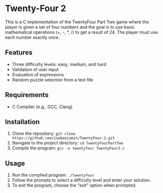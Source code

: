 # Twenty-Four 2
This is a C implementation of the TwentyFour Part Two game where the player is given a set of four numbers and the goal is to use basic mathematical operations (+, -, *, /) to get a result of 24. The player must use each number exactly once.

## Features
* Three difficulty levels: easy, medium, and hard
* Validation of user input
* Evaluation of expressions
* Random puzzle selection from a text file

## Requirements
* C Compiler (e.g., GCC, Clang)

## Installation
1. Clone the repository:
```git clone https://github.com/juebenjamin/TwentyFour-2.git```
2. Navigate to the project directory:
```cd TwentyFourPartTwo```
3. Compile the program:
```gcc -o twentyfour TwentyFour2.c```

## Usage
1. Run the complied program:
```./twentyfour```
2. Follow the prompts to select a difficulty level and enter your solution.
3. To exit the program, choose the "exit" option when prompted.
